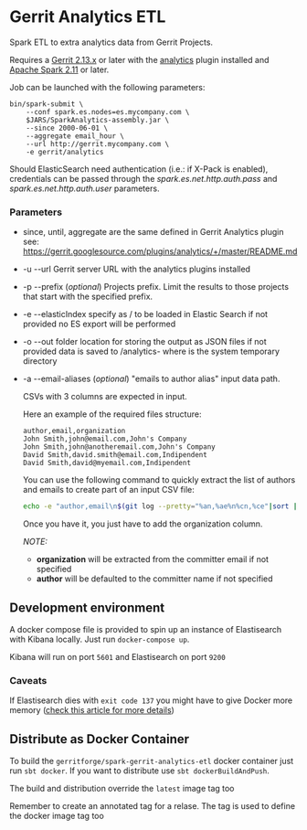 # Gerrit Analytics ETL
Spark ETL to extra analytics data from Gerrit Projects.

Requires a [Gerrit 2.13.x](https://www.gerritcodereview.com/releases/README.md) or later
with the [analytics](https://gerrit.googlesource.com/plugins/analytics/)
plugin installed and [Apache Spark 2.11](https://spark.apache.org/downloads.html) or later.

Job can be launched with the following parameters:

```
bin/spark-submit \
    --conf spark.es.nodes=es.mycompany.com \
    $JARS/SparkAnalytics-assembly.jar \
    --since 2000-06-01 \
    --aggregate email_hour \
    --url http://gerrit.mycompany.com \
    -e gerrit/analytics
```

Should ElasticSearch need authentication (i.e.: if X-Pack is enabled), credentials can be
passed through the *spark.es.net.http.auth.pass* and *spark.es.net.http.auth.user* parameters.
### Parameters
- since, until, aggregate are the same defined in Gerrit Analytics plugin
    see: https://gerrit.googlesource.com/plugins/analytics/+/master/README.md
- -u --url Gerrit server URL with the analytics plugins installed
- -p --prefix (*optional*) Projects prefix. Limit the results to those projects that start with the specified prefix.
- -e --elasticIndex specify as <index>/<type> to be loaded in Elastic Search
    if not provided no ES export will be performed
- -o --out folder location for storing the output as JSON files
    if not provided data is saved to </tmp>/analytics-<NNNN> where </tmp> is
    the system temporary directory
- -a --email-aliases (*optional*) "emails to author alias" input data path.

  CSVs with 3 columns are expected in input.

  Here an example of the required files structure:
  ```csv
  author,email,organization
  John Smith,john@email.com,John's Company
  John Smith,john@anotheremail.com,John's Company
  David Smith,david.smith@email.com,Indipendent
  David Smith,david@myemail.com,Indipendent
  ```

  You can use the following command to quickly extract the list of authors and emails to create part of an input CSV file:
  ```bash
  echo -e "author,email\n$(git log --pretty="%an,%ae%n%cn,%ce"|sort |uniq )" > /tmp/my_aliases.csv
  ```
  Once you have it, you just have to add the organization column.

  *NOTE:*
  * **organization** will be extracted from the committer email if not specified
  * **author** will be defaulted to the committer name if not specified

## Development environment

A docker compose file is provided to spin up an instance of Elastisearch with Kibana locally.
Just run `docker-compose up`.

Kibana will run on port `5601` and Elastisearch on port `9200`

### Caveats

If Elastisearch dies with `exit code 137` you might have to give Docker more memory ([check this article for more details](https://github.com/moby/moby/issues/22211))

## Distribute as Docker Container

To build the `gerritforge/spark-gerrit-analytics-etl` docker container just run `sbt docker`. If you want to distribute
use `sbt dockerBuildAndPush`.

The build and distribution override the `latest` image tag too

Remember to create an annotated tag for a relase. The tag is used to define the docker image tag too